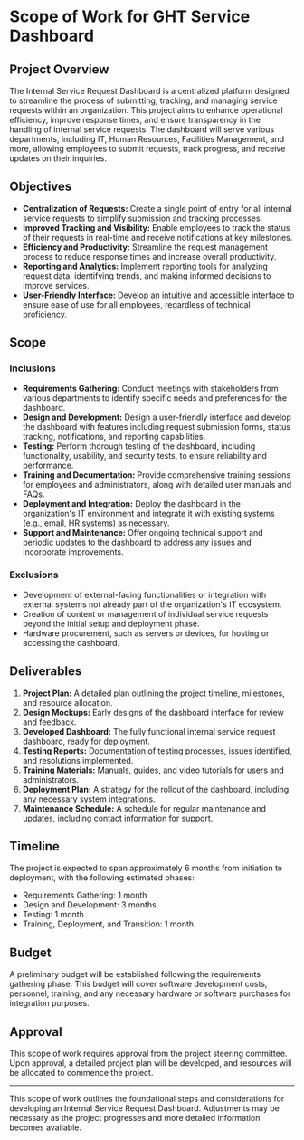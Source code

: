 # Scope of Work for GHT Service Dashboard

## Project Overview
The Internal Service Request Dashboard is a centralized platform designed to streamline the process of submitting, tracking, and managing service requests within an organization. This project aims to enhance operational efficiency, improve response times, and ensure transparency in the handling of internal service requests. The dashboard will serve various departments, including IT, Human Resources, Facilities Management, and more, allowing employees to submit requests, track progress, and receive updates on their inquiries.

## Objectives
- **Centralization of Requests:** Create a single point of entry for all internal service requests to simplify submission and tracking processes.
- **Improved Tracking and Visibility:** Enable employees to track the status of their requests in real-time and receive notifications at key milestones.
- **Efficiency and Productivity:** Streamline the request management process to reduce response times and increase overall productivity.
- **Reporting and Analytics:** Implement reporting tools for analyzing request data, identifying trends, and making informed decisions to improve services.
- **User-Friendly Interface:** Develop an intuitive and accessible interface to ensure ease of use for all employees, regardless of technical proficiency.

## Scope
### Inclusions
- **Requirements Gathering:** Conduct meetings with stakeholders from various departments to identify specific needs and preferences for the dashboard.
- **Design and Development:** Design a user-friendly interface and develop the dashboard with features including request submission forms, status tracking, notifications, and reporting capabilities.
- **Testing:** Perform thorough testing of the dashboard, including functionality, usability, and security tests, to ensure reliability and performance.
- **Training and Documentation:** Provide comprehensive training sessions for employees and administrators, along with detailed user manuals and FAQs.
- **Deployment and Integration:** Deploy the dashboard in the organization's IT environment and integrate it with existing systems (e.g., email, HR systems) as necessary.
- **Support and Maintenance:** Offer ongoing technical support and periodic updates to the dashboard to address any issues and incorporate improvements.

### Exclusions
- Development of external-facing functionalities or integration with external systems not already part of the organization's IT ecosystem.
- Creation of content or management of individual service requests beyond the initial setup and deployment phase.
- Hardware procurement, such as servers or devices, for hosting or accessing the dashboard.

## Deliverables
1. **Project Plan:** A detailed plan outlining the project timeline, milestones, and resource allocation.
2. **Design Mockups:** Early designs of the dashboard interface for review and feedback.
3. **Developed Dashboard:** The fully functional internal service request dashboard, ready for deployment.
4. **Testing Reports:** Documentation of testing processes, issues identified, and resolutions implemented.
5. **Training Materials:** Manuals, guides, and video tutorials for users and administrators.
6. **Deployment Plan:** A strategy for the rollout of the dashboard, including any necessary system integrations.
7. **Maintenance Schedule:** A schedule for regular maintenance and updates, including contact information for support.

## Timeline
The project is expected to span approximately 6 months from initiation to deployment, with the following estimated phases:
- Requirements Gathering: 1 month
- Design and Development: 3 months
- Testing: 1 month
- Training, Deployment, and Transition: 1 month

## Budget
A preliminary budget will be established following the requirements gathering phase. This budget will cover software development costs, personnel, training, and any necessary hardware or software purchases for integration purposes.

## Approval
This scope of work requires approval from the project steering committee. Upon approval, a detailed project plan will be developed, and resources will be allocated to commence the project.

---

This scope of work outlines the foundational steps and considerations for developing an Internal Service Request Dashboard. Adjustments may be necessary as the project progresses and more detailed information becomes available.